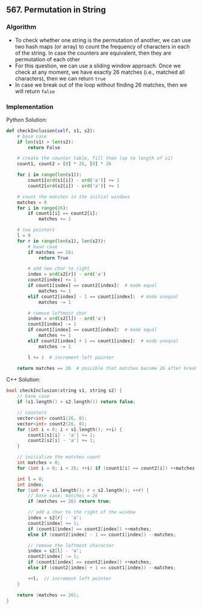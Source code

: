 ## 567. Permutation in String
### Algorithm
- To check whether one string is the permutation of another, we can use two hash maps (or array) to count the frequency of characters in each of the string. In case the counters are equivalent, then they are permutation of each other
- For this question, we can use a sliding window approach. Once we check at any moment, we have exactly 26 matches (i.e., matched all characters), then we can return `true`
- In case we break out of the loop without finding 26 matches, then we will return `false`
### Implementation
Python Solution:
```python
def checkInclusion(self, s1, s2):
    # base case
    if len(s1) > len(s2):
        return False

    # create the counter table, fill then (up to length of s1)
    count1, count2 = [0] * 26, [0] * 26

    for i in range(len(s1)):
        count1[ord(s1[i]) - ord('a')] += 1
        count2[ord(s2[i]) - ord('a')] += 1

    # count the matches in the initial windows
    matches = 0
    for i in range(26):
        if count1[i] == count2[i]:
            matches += 1

    # two pointers
    l = 0
    for r in range(len(s1), len(s2)):
        # base case
        if matches == 26:
            return True

        # add new char to right
        index = ord(s2[r]) - ord('a')
        count2[index] += 1
        if count1[index] == count2[index]:  # made equal
            matches += 1
        elif count2[index] - 1 == count1[index]:  # made unequal
            matches -= 1

        # remove leftmost char
        index = ord(s2[l]) - ord('a')
        count2[index] -= 1
        if count1[index] == count2[index]:  # made equal
            matches += 1
        elif count2[index] + 1 == count1[index]:  # made unequal
            matches -= 1

        l += 1  # increment left pointer

    return matches == 26  # possible that matches become 26 after breaking out of the loop
```
C++ Solution:
```cpp
bool checkInclusion(string s1, string s2) {
    // base case
    if (s1.length() > s2.length()) return false;

    // counters
    vector<int> count1(26, 0);
    vector<int> count2(26, 0);
    for (int i = 0; i < s1.length(); ++i) {
        count1[s1[i] - 'a'] += 1;
        count2[s2[i] - 'a'] += 1;
    }

    // initialize the matches count
    int matches = 0;
    for (int i = 0; i < 26; ++i) if (count1[i] == count2[i]) ++matches;

    int l = 0;
    int index;
    for (int r = s1.length(); r < s2.length(); ++r) {
        // base case: matches = 26
        if (matches == 26) return true;

        // add a char to the right of the window
        index = s2[r] - 'a';
        count2[index] += 1;
        if (count1[index] == count2[index]) ++matches;
        else if (count2[index] - 1 == count1[index]) --matches;

        // remove the leftmost character
        index = s2[l] - 'a';
        count2[index] -= 1;
        if (count1[index] == count2[index]) ++matches;
        else if (count2[index] + 1 == count1[index]) --matches;

        ++l;  // increment left pointer
    }

    return (matches == 26);
}
```